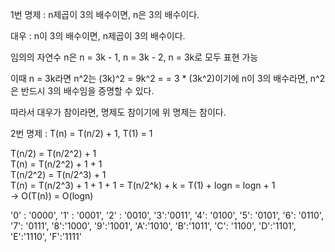 1번 명제 : n제곱이 3의 배수이면, n은 3의 배수이다.  

대우 : n이 3의 배수이면, n제곱이 3의 배수이다.  

임의의 자연수 n은 n = 3k - 1, n = 3k - 2, n = 3k로 모두 표현 가능  

이때 n = 3k라면 n^2는 (3k)^2 = 9k^2 = = 3 * (3k^2)이기에 n이 3의 배수라면, n^2은 반드시 3의 배수임을 증명할 수 있다.  

따라서 대우가 참이라면, 명제도 참이기에 위 명제는 참이다.

2번 명제 : T(n) = T(n/2) + 1, T(1) = 1

T(n/2) = T(n/2^2) + 1  
T(n) = T(n/2^2) + 1 + 1  
T(n/2^2) = T(n/2^3) + 1  
T(n) = T(n/2^3) + 1 + 1 + 1 = T(n/2^k) + k = T(1) + logn = logn + 1  
-> O(T(n)) = O(logn)

'0' : '0000', '1' : '0001', '2' : '0010', '3':'0011', '4': '0100', 
'5': '0101', '6': '0110', '7': '0111', '8':'1000', '9':'1001', 
'A':'1010', 'B':'1011', 'C': '1100', 'D':'1101', 'E':'1110', 'F':'1111'
